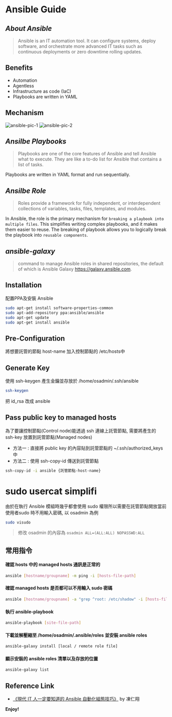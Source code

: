 # Ansible Guide

## _About Ansible_

> Ansible is an IT automation tool. It can configure systems, deploy software, and orchestrate more advanced IT tasks such as continuous deployments or zero downtime rolling updates.

## Benefits

* Automation
* Agentless
* Infrastructure as code (IaC)
* Playbooks are written in YAML

## Mechanism

![ansible-pic-1](https://miro.medium.com/max/700/1*rhVOlEgI8a_XQrw-Ick0ig.png)
![ansible-pic-2](https://www.netadmin.com.tw//netadmin/img/cms/0/0/1/2020-07/202007311547137185188258.jpg)

## _Ansilbe Playbooks_

> Playbooks are one of the core features of Ansible and tell Ansible what to execute. They are like a to-do list for Ansible that contains a list of tasks.

Playbooks are written in YAML format and run sequentially.

## _Ansilbe Role_

> Roles provide a framework for fully independent, or interdependent collections of variables, tasks, files, templates, and modules.

In Ansible, the role is the primary mechanism for `breaking a playbook into multiple files`. This simplifies writing complex playbooks, and it makes them easier to reuse. The breaking of playbook allows you to logically break the playbook into `reusable components`.

## _ansible-galaxy_

> command to manage Ansible roles in shared repositories, the default of which is Ansible Galaxy <https://galaxy.ansible.com>.

## Installation

配置PPA及安裝 Ansible

```sh
sudo apt-get install software-properties-common
sudo apt-add-repository ppa:ansible/ansible
sudo apt-get update
sudo apt-get install ansible
```

## Pre-Configuration

將想要託管的節點 host-name 加入控制節點的 /etc/hosts中

## Generate Key

使用 ssh-keygen 產生金鑰並存放於 /home/osadmin/.ssh/ansible

```sh
ssh-keygen
```

把 id_rsa 改成 ansible

## Pass public key to managed hosts

為了要讓控制節點(Control node)能透過 ssh 連線上託管節點, 需要將產生的 ssh-key 放置到託管節點(Managed nodes)

* 方法一 : 直接將 public key 的內容貼到託管節點的 ~/.ssh/authorized_keys 中
* 方法二 : 使用 ssh-copy-id 傳送到託管節點

```sh
ssh-copy-id -i ansible {託管節點-host-name}
```

# sudo usercat simplifi

由於在執行 Ansible 模組時幾乎都會使用 sudo 權限所以需要在託管節點開放當前使用者sudo 時不用輸入密碼, 以 osadmin 為例

```sh
sudo visudo
```

> 修改 osadmin 的內容為 `osadmin ALL=(ALL:ALL) NOPASSWD:ALL`

## 常用指令

#### 確認 hosts 中的 managed hosts 通訊是正常的

```sh
ansible [hostname/groupname] -m ping -i [hosts-file-path]
```

#### 確認 managed hosts 是否都可以不用輸入 sudo 密碼

```sh
ansible [hostname/groupname] -a "grep ^root: /etc/shadow" -i [hosts-file-path]
```

#### 執行 ansible-playbook

```sh
ansible-playbook [site-file-path]
```

#### 下載並解壓縮至 /home/osadmin/.ansible/roles 並安裝 ansible roles

```sh
ansible-galaxy install [local / remote role file]
```

#### 顯示安裝的 ansible roles 清單以及存放的位置

```sh
ansible-galaxy list
```

## Reference Link

* [《現代 IT 人一定要知道的 Ansible 自動化組態技巧》](https://chusiang.gitbooks.io/automate-with-ansible/content/) by 凍仁翔

**Enjoy!**
